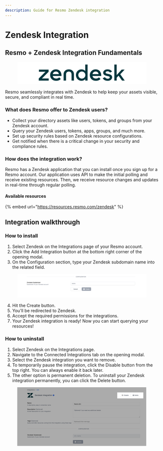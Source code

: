 ```yaml
---
description: Guide for Resmo Zendesk integration
---
```


# Zendesk Integration

## Resmo + Zendesk Integration Fundamentals

<figure><img src="../.gitbook/assets/zendesk-logo.png" alt=""><figcaption></figcaption></figure>

Resmo seamlessly integrates with Zendesk to help keep your assets visible, secure, and compliant in real time.

### What does Resmo offer to Zendesk users?

* Collect your directory assets like users, tokens, and groups from your Zendesk account.
* Query your Zendesk users, tokens, apps, groups, and much more.
* Set up security rules based on Zendesk resource configurations.
* Get notified when there is a critical change in your security and compliance rules.

### How does the integration work?

Resmo has a Zendesk application that you can install once you sign up for a Resmo account. Our application uses API to make the initial polling and receive existing resources. Then, we receive resource changes and updates in real-time through regular polling.

#### Available resources

{% embed url="https://resources.resmo.com/zendesk" %}

## Integration walkthrough

### How to install

1. Select Zendesk on the Integrations page of your Resmo account.
2. Click the Add Integration button at the bottom right corner of the opening modal.
3. On the Configuration section, type your Zendesk subdomain name into the related field.

<figure><img src="../.gitbook/assets/zendesk-integration-config.png" alt=""><figcaption></figcaption></figure>

4. Hit the Create button.
5. You'll be redirected to Zendesk.&#x20;
6. Accept the required permissions for the integrations.
7. Your Zendesk integration is ready! Now you can start querying your resources!

### How to uninstall

1. Select Zendesk on the Integrations page.
2. Navigate to the Connected Integrations tab on the opening modal.
3. Select the Zendesk integration you want to remove.
4. To temporarily pause the integration, click the Disable button from the top right. You can always enable it back later.&#x20;
5. The other option is permanent deletion. To uninstall your Zendesk integration permanently, you can click the Delete button.

<figure><img src="../.gitbook/assets/delete-integration (1).png" alt=""><figcaption></figcaption></figure>
